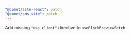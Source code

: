 ```yaml
---
"@comet/site-react": patch
"@comet/cms-site": patch
---
```


Add missing `"use client"` directive to `useBlockPreviewFetch`
